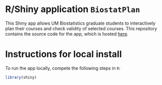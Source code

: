 # R/Shiny application `BiostatPlan`

This Shiny app allows UM Biostatistics graduate students to interactively plan their 
courses and check validity of selected courses. This repository contains the
source code for the app, which is hosted [here](shiyapps.io/umich-biostatistics/BiostatPlan).

# Instructions for local install

To run the app locally, compete the following steps in `R`:

```r
library(shiny)
```
